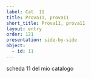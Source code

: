 ```yaml
---
label: Cat. 11
title: Prova11, prova11
short_title: Prova11, prova11
layout: entry
order: 121
presentation: side-by-side
object:
  - id: 11
---
```


scheda 11 del mio catalogo
